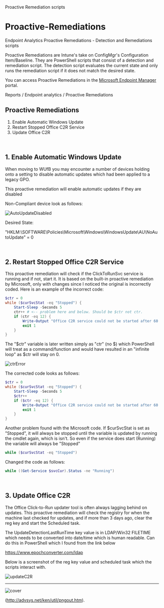 Proactive Remediation scripts

# Proactive-Remediations

Endpoint Analytics Proactive Remediations - Detection and Remediations scripts

Proactive Remediations are Intune's take on ConfigMgr's Configuration Item/Baseline. They are PowerShell scripts that consist of a detection and remediation script. The detection script evaluates the current state and only runs the remediation script if it does not match the desired state.

You can access Proactive Remediations in the [Microsoft Endpoint Manager](https://endpoint.microsoft.com/) portal.

Reports / Endpoint analytics / Proactive Remediations

## Proactive Remediations

1. Enable Automatic Windows Update
2. Restart Stopped Office C2R Service
3. Update Office C2R

<br>

## 1. Enable Automatic Windows Update

When moving to WUfB you may encounter a number of devices holding onto a setting to disable automatic updates which had been applied to a legacy GPO.

This proactive remediation will enable automatic updates if they are disabled

Non-Compliant device look as follows:

![AutoUpdateDisabled](images/AutoUpdateDisabled.png)

Desired State:

"HKLM:\SOFTWARE\Policies\Microsoft\Windows\WindowsUpdate\AU\NoAutoUpdate" = 0

<br>

## 2. Restart Stopped Office C2R Service

This proactive remediation will check if the ClickToRunSvc service is running and if not, start it. It is based on the built-in proactive remediation by Microsoft, only with changes since I noticed the original is incorrectly coded. Here is an example of the incorrect code:

```powershell
$ctr = 0
while ($curSvcStat -eq "Stopped") {
    Start-Sleep -Seconds 5
    ctr++ # <-- problem here and below. Should be $ctr not ctr.
    if (ctr -eq 12) {
        Write-Output "Office C2R service could not be started after 60 seconds"
        exit 1
    }
}
```

The "$ctr" variable is later written simply as "ctr" (no $) which PowerShell will treat as a command/function and would have resulted in an "infinite loop" as $ctr will stay on 0.

![ctrError](images/ctrError.png)

The corrected code looks as follows:

```powershell
$ctr = 0
while ($curSvcStat -eq "Stopped") {
    Start-Sleep -Seconds 5
    $ctr++
    if ($ctr -eq 12) {
        Write-Output "Office C2R service could not be started after 60 seconds"
        exit 1
    }
}
```

Another problem found with the Microsoft code. If $curSvcStat is set as "Stopped", it will always be stopped until the variable is updated by running the cmdlet again, which is isn't. So even if the service does start (Running) the variable will always be "Stopped"

```powershell
while ($curSvcStat -eq "Stopped")
```

Changed the code as follows:

```powershell
while ((Get-Service $svcCur).Status -ne "Running")
```

<br>

## 3. Update Office C2R

The Office Click-to-Run updater tool is often always lagging behind on updates. This proactive remediation will check the registry for when the machine last checked for updates, and if more than 3 days ago, clear the reg key and start the Scheduled task.

The UpdateDetectionLastRunTime key value is in LDAP/Win32 FILETIME which needs to be converted into date/time which is human readable. Can do this in PowerShell which I found from the link below

https://www.epochconverter.com/ldap

Below is a screenshot of the reg key value and scheduled task which the scripts interact with.

![updateC2R](images/updateC2R.png)

---

![cover](images/cover.png)

(http://advsys.net/ken/util/pngout.htm).
